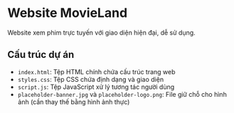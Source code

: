 # Website MovieLand

Website xem phim trực tuyến với giao diện hiện đại, dễ sử dụng.

## Cấu trúc dự án

- `index.html`: Tệp HTML chính chứa cấu trúc trang web
- `styles.css`: Tệp CSS chứa định dạng và giao diện
- `script.js`: Tệp JavaScript xử lý tương tác người dùng
- `placeholder-banner.jpg` và `placeholder-logo.png`: File giữ chỗ cho hình ảnh (cần thay thế bằng hình ảnh thực)

